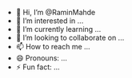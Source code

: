 - 👋 Hi, I’m @RaminMahde
- 👀 I’m interested in ...
- 🌱 I’m currently learning ...
- 💞️ I’m looking to collaborate on ...
- 📫 How to reach me ...
- 😄 Pronouns: ...
- ⚡ Fun fact: ...

<!---
RaminMahde/RaminMahde is a ✨ special ✨ repository because its `README.md` (this file) appears on your GitHub profile.
You can click the Preview link to take a look at your changes.
--->
